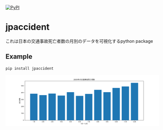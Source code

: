 [![PyPI](https://img.shields.io/pypi/v/jpaccident)](https://pypi.org/project/jpaccident)
# jpaccident
これは日本の交通事故死亡者数の月別のデータを可視化するpython package
## Example
```
pip install jpaccident
```
![this is an image](jpaccident.png)
